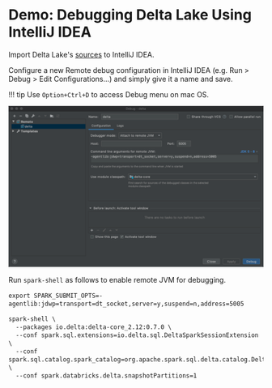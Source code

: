 # Demo: Debugging Delta Lake Using IntelliJ IDEA

Import Delta Lake's [sources](https://github.com/delta-io/delta) to IntelliJ IDEA.

Configure a new Remote debug configuration in IntelliJ IDEA (e.g. Run > Debug > Edit Configurations...) and simply give it a name and save.

!!! tip
    Use `Option+Ctrl+D` to access Debug menu on mac OS.

![Remote JVM Configuration](../images/demo-remote-jvm.png)

Run `spark-shell` as follows to enable remote JVM for debugging.

```text
export SPARK_SUBMIT_OPTS=-agentlib:jdwp=transport=dt_socket,server=y,suspend=n,address=5005
```

```text
spark-shell \
  --packages io.delta:delta-core_2.12:0.7.0 \
  --conf spark.sql.extensions=io.delta.sql.DeltaSparkSessionExtension \
  --conf spark.sql.catalog.spark_catalog=org.apache.spark.sql.delta.catalog.DeltaCatalog \
  --conf spark.databricks.delta.snapshotPartitions=1
```
